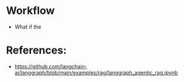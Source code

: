 
# Workflow

- What if the 


# References:
- https://github.com/langchain-ai/langgraph/blob/main/examples/rag/langgraph_agentic_rag.ipynb
